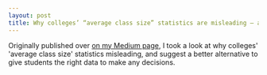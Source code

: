 ```yaml
---
layout: post
title: Why colleges’ “average class size” statistics are misleading — and how to fix them
---
```


Originally published over [on my Medium page](https://kylegiddon.medium.com/why-colleges-average-class-size-statistics-are-misleading-and-how-to-fix-them-f00a59668695), I took a look at why colleges' 'average class size' statistics misleading, and suggest a better alternative to give students the right data to make any decisions.
